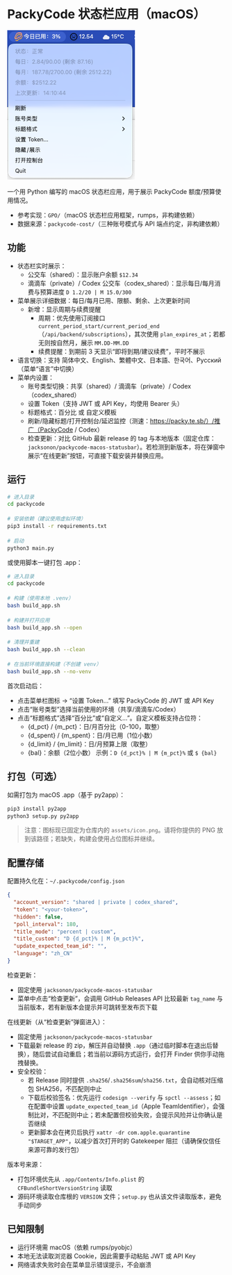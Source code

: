 # PackyCode 状态栏应用（macOS）

![product](https://github.com/jacksonon/packycode-macos-statusbar/blob/main/product.png)

一个用 Python 编写的 macOS 状态栏应用，用于展示 PackyCode 额度/预算使用情况。

- 参考实现：`GPO/`（macOS 状态栏应用框架，rumps，非构建依赖）
- 数据来源：`packycode-cost/`（三种账号模式与 API 端点约定，非构建依赖）

## 功能
- 状态栏实时展示：
  - 公交车（shared）：显示账户余额 `$12.34`
  - 滴滴车（private）/ Codex 公交车（codex_shared）：显示每日/每月消费与预算进度 `D 1.2/20 | M 15.0/300`
- 菜单展示详细数据：每日/每月已用、限额、剩余、上次更新时间
  - 新增：显示周期与续费提醒
    - 周期：优先使用订阅接口 `current_period_start/current_period_end`（`/api/backend/subscriptions`），其次使用 `plan_expires_at`；若都无则按自然月，展示 `MM.DD-MM.DD`
    - 续费提醒：到期前 3 天显示“即将到期/建议续费”，平时不展示
- 语言切换：支持 简体中文、English、繁體中文、日本語、한국어、Русский（菜单“语言”中切换）
- 菜单内设置：
  - 账号类型切换：共享（shared）/ 滴滴车（private）/ Codex（codex_shared）
  - 设置 Token（支持 JWT 或 API Key，均使用 Bearer 头）
  - 标题格式：百分比 或 自定义模板
  - 刷新/隐藏标题/打开控制台/延迟监控（测速：https://packy.te.sb/）/推广（PackyCode / Codex）
  - 检查更新：对比 GitHub 最新 release 的 tag 与本地版本（固定仓库：`jacksonon/packycode-macos-statusbar`）。若检测到新版本，将在弹窗中展示“在线更新”按钮，可直接下载安装并替换应用。

## 运行
```bash
# 进入目录
cd packycode

# 安装依赖（建议使用虚拟环境）
pip3 install -r requirements.txt

# 启动
python3 main.py
```

或使用脚本一键打包 .app：
```bash
# 进入目录
cd packycode

# 构建（使用本地 .venv）
bash build_app.sh

# 构建并打开应用
bash build_app.sh --open

# 清理并重建
bash build_app.sh --clean

# 在当前环境直接构建（不创建 venv）
bash build_app.sh --no-venv
```

首次启动后：
- 点击菜单栏图标 → “设置 Token...” 填写 PackyCode 的 JWT 或 API Key
- 点击“账号类型”选择当前使用的环境（共享/滴滴车/Codex）
 - 点击“标题格式”选择“百分比”或“自定义...”。自定义模板支持占位符：
   - {d_pct} / {m_pct}：日/月百分比（0-100，取整）
   - {d_spent} / {m_spent}：日/月已用（1位小数）
   - {d_limit} / {m_limit}：日/月预算上限（取整）
   - {bal}：余额（2位小数）
   示例：`D {d_pct}% | M {m_pct}%` 或 `$ {bal}`

## 打包（可选）
如需打包为 macOS .app（基于 py2app）：
```bash
pip3 install py2app
python3 setup.py py2app
```

> 注意：图标现已固定为仓库内的 `assets/icon.png`。请将你提供的 PNG 放到该路径；若缺失，构建会使用占位图标并继续。

## 配置存储
配置持久化在：`~/.packycode/config.json`
```json
{
  "account_version": "shared | private | codex_shared",
  "token": "<your-token>",
  "hidden": false,
  "poll_interval": 180,
  "title_mode": "percent | custom",
  "title_custom": "D {d_pct}% | M {m_pct}%",
  "update_expected_team_id": "",
  "language": "zh_CN"
}
```

检查更新：
- 固定使用 `jacksonon/packycode-macos-statusbar`
- 菜单中点击“检查更新”，会调用 GitHub Releases API 比较最新 `tag_name` 与当前版本，若有新版本会提示并可跳转至发布页下载

在线更新（从“检查更新”弹窗进入）：
- 固定使用 `jacksonon/packycode-macos-statusbar`
- 下载最新 release 的 zip，解压并自动替换 `.app`（通过临时脚本在退出后替换），随后尝试自动重启；若当前以源码方式运行，会打开 Finder 供你手动拖拽替换。
- 安全校验：
  - 若 Release 同时提供 `.sha256`/`.sha256sum`/`sha256.txt`，会自动核对压缩包 SHA256，不匹配则中止
  - 下载后校验签名：优先运行 `codesign --verify` 与 `spctl --assess`；如在配置中设置 `update_expected_team_id`（Apple TeamIdentifier），会强制比对，不匹配则中止；若未配置但校验失败，会提示风险并让你确认是否继续
  - 更新脚本会在拷贝后执行 `xattr -dr com.apple.quarantine "$TARGET_APP"`，以减少首次打开时的 Gatekeeper 阻拦（请确保仅信任来源可靠的发行包）

版本号来源：
- 打包环境优先从 `.app/Contents/Info.plist` 的 `CFBundleShortVersionString` 读取
- 源码环境读取仓库根的 `VERSION` 文件；`setup.py` 也从该文件读取版本，避免手动同步

## 已知限制
- 运行环境需 macOS（依赖 rumps/pyobjc）
- 本地无法读取浏览器 Cookie，因此需要手动粘贴 JWT 或 API Key
- 网络请求失败时会在菜单显示错误提示，不会崩溃

